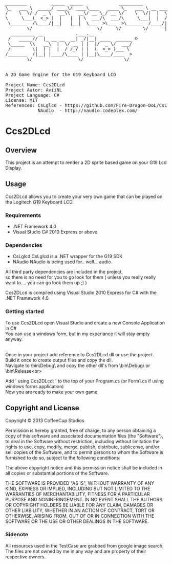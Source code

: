 <pre>
________         _____  _____             _________               
\_   ___ \  _____/ ____\/ ____\____   ____ \_   ___ \ __ ________  
/    \  \/ /  _ \   __\\   __\/ __ \_/ __ \/    \  \/|  |  \____ \ 
\     \___(  <_> )  |   |  | \  ___/\  ___/\     \___|  |  /  |_> >
 \______  /\____/|__|   |__|  \___  >\___  >\______  /____/|   __/ 
        \/                        \/     \/        \/      |__|    
  _________ __            .___.__              
 /   _____//  |_ __ __  __| _/|__| ____  ______ ©
 \_____  \\   __\  |  \/ __ | |  |/  _ \/  ___/
 /        \|  | |  |  / /_/ | |  (  <_> )___ \ 
/_______  /|__| |____/\____ | |__|\____/____  >
        \/                 \/               \/ 


A 2D Game Engine for the G19 Keyboard LCD

Project Name: Ccs2DLcd
Project Autor: AviiNL
Project Language: C#
License: MIT
References:	CsLglcd - https://github.com/Fire-Dragon-DoL/CsLglcd
			NAudio  - http://naudio.codeplex.com/
</pre>

# Ccs2DLcd

## Overview

This project is an attempt to render a 2D sprite based game on your G19 Lcd Display.


## Usage

Ccs2DLcd allows you to create your very own game that can be played on the Logitech G19 Keyboard LCD.

### Requirements

 - .NET Framework 4.0
 - Visual Studio C# 2010 Express or above

### Dependencies

 - CsLglcd
 CsLglcd is a .NET wrapper for the G19 SDK
 - NAudio
 NAudio is being used for.. well... audio.

All third party dependencies are included in the project,<br>
so there is no need for you to go look for them ( unless you really really want to.... you can go look them up ;) )

Ccs2DLcd is compiled using Visual Studio 2010 Express for C# with the .NET Framework 4.0.<br>

### Getting started

To use Ccs2DLcd open Visual Studio and create a new Console Application in C#<br>
You can use a windows form, but in my experiance it will stay empty anyway.<br><br>

Once in your project add reference to Ccs2DLcd.dll or use the project.<br>
Build it once to create output files and copy the dll.<br>
Navigate to <your project>\bin\Debug\ and copy the other dll's from <Ccs2DLcd>\bin\Debug\ or <Ccs2DLcd>\bin\Release\<br>

Add ' using Ccs2DLcd; ' to the top of your Program.cs (or Form1.cs if using windows forms application)<br>
Now you are ready to make your own game.


## Copyright and License

Copyright &copy; 2013 CoffeeCup Studios

Permission is hereby granted, free of charge, to any person obtaining a copy
of this software and associated documentation files (the "Software"), to deal
in the Software without restriction, including without limitation the rights
to use, copy, modify, merge, publish, distribute, sublicense, and/or sell
copies of the Software, and to permit persons to whom the Software is
furnished to do so, subject to the following conditions:

The above copyright notice and this permission notice shall be included in
all copies or substantial portions of the Software.

THE SOFTWARE IS PROVIDED "AS IS", WITHOUT WARRANTY OF ANY KIND, EXPRESS OR
IMPLIED, INCLUDING BUT NOT LIMITED TO THE WARRANTIES OF MERCHANTABILITY,
FITNESS FOR A PARTICULAR PURPOSE AND NONINFRINGEMENT. IN NO EVENT SHALL THE
AUTHORS OR COPYRIGHT HOLDERS BE LIABLE FOR ANY CLAIM, DAMAGES OR OTHER
LIABILITY, WHETHER IN AN ACTION OF CONTRACT, TORT OR OTHERWISE, ARISING FROM,
OUT OF OR IN CONNECTION WITH THE SOFTWARE OR THE USE OR OTHER DEALINGS IN
THE SOFTWARE.

### Sidenote

All resources used in the TestCase are grabbed from google image search,<br>
The files are not owned by me in any way and are property of their respective owners.